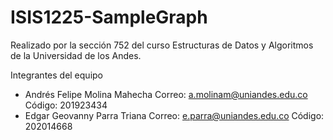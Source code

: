 # ISIS1225-SampleGraph

Realizado por la sección 752 del curso Estructuras de Datos y Algoritmos de la Universidad de los Andes.

Integrantes del equipo
- Andrés Felipe Molina Mahecha
   Correo: a.molinam@uniandes.edu.co
   Código: 201923434
- Edgar Geovanny Parra Triana 
   Correo: e.parra@uniandes.edu.co
   Código: 202014668
